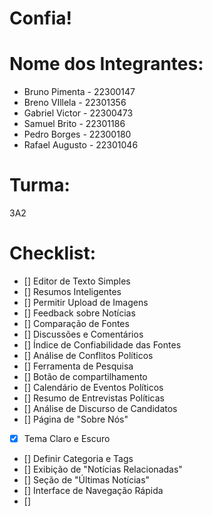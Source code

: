 # Confia!

# Nome dos Integrantes:
- Bruno Pimenta - 22300147
- Breno VIllela - 22301356
- Gabriel Victor - 22300473
- Samuel Brito - 22301186
- Pedro Borges - 22300180
- Rafael Augusto - 22301046

# Turma:
3A2

# Checklist:

- [] Editor de Texto Simples
- [] Resumos Inteligentes
- [] Permitir Upload de Imagens
- [] Feedback sobre Notícias
- [] Comparação de Fontes
- [] Discussões e Comentários
- [] Índice de Confiabilidade das Fontes
- [] Análise de Conflitos Políticos
- [] Ferramenta de Pesquisa
- [] Botão de compartilhamento
- [] Calendário de Eventos Políticos
- [] Resumo de Entrevistas Políticas
- [] Análise de Discurso de Candidatos
- [] Página de "Sobre Nós"
- [x] Tema Claro e Escuro
- [] Definir Categoria e Tags
- [] Exibição de "Notícias Relacionadas"
- [] Seção de "Últimas Notícias"
- [] Interface de Navegação Rápida
- [] 
